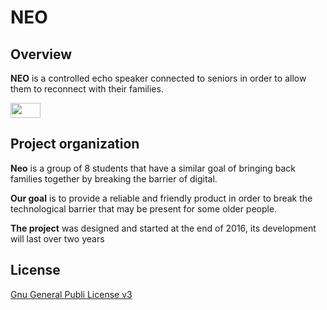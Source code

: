 # NEO

## Overview

**NEO** is a controlled echo speaker connected to seniors in order to allow them to reconnect with their families.



<img src="https://i.goopics.net/W3oAw.png" height="24" width="48">


## Project organization

**Neo** is a group of 8 students that have a similar goal of bringing back families together by breaking the barrier of digital.

**Our goal** is to provide a reliable and friendly product in order to break the technological barrier that may be present for some older people.

**The project** was designed and started at the end of 2016, its development will last over two years 


## License

[Gnu General Publi License v3](LICENSE)
